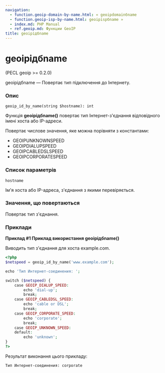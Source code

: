 ```yaml
---
navigation:
  - function.geoip-domain-by-name.html: « geoipdomainбname
  - function.geoip-isp-by-name.html: geoipispбname »
  - index.md: PHP Manual
  - ref.geoip.md: Функции GeoIP
title: geoipідбname
---
```

# geoipідбname

(PECL geoip >= 0.2.0)

geoipідбname — Повертає тип підключення до Інтернету.

### Опис

```methodsynopsis
geoip_id_by_name(string $hostname): int
```

Функція **geoipідбname()** повертає тип Інтернет-з'єднання відповідного імені хоста або IP-адреси.

Повертає числове значення, яке можна порівняти з константами:

-   GEOIPUNKNOWNSPEED
-   GEOIPDIALUPSPEED
-   GEOIPCABLEDSLSPEED
-   GEOIPCORPORATESPEED

### Список параметрів

`hostname`

Ім'я хоста або IP-адреса, з'єднання з якими перевіряється.

### Значення, що повертаються

Повертає тип з'єднання.

### Приклади

**Приклад #1 Приклад використання **geoipідбname()****

Виводить тип з'єднання для хоста example.com.

```php
<?php
$netspeed = geoip_id_by_name('www.example.com');

echo 'Тип Интернет-соединения: ';

switch ($netspeed) {
    case GEOIP_DIALUP_SPEED:
        echo 'dial-up';
        break;
    case GEOIP_CABLEDSL_SPEED:
        echo 'cable or DSL';
        break;
    case GEOIP_CORPORATE_SPEED:
        echo 'corporate';
        break;
    case GEOIP_UNKNOWN_SPEED:
    default:
        echo 'unknown';
}
?>
```

Результат виконання цього прикладу:

```
Тип Интернет-соединения: corporate
```
